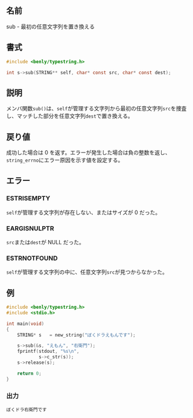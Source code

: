 ## 名前

sub - 最初の任意文字列を置き換える

## 書式

```c
#include <benly/typestring.h>

int s->sub(STRING** self, char* const src, char* const dest);
```

## 説明

メンバ関数`sub()`は、`self`が管理する文字列から最初の任意文字列`src`を捜査し、マッチした部分を任意文字列`dest`で置き換える。

## 戻り値

成功した場合は 0 を返す。エラーが発生した場合は負の整数を返し、`string_errno`にエラー原因を示す値を設定する。

## エラー

### ESTRISEMPTY

`self`が管理する文字列が存在しない、またはサイズが 0 だった。

### EARGISNULPTR

`src`または`dest`が NULL だった。

### ESTRNOTFOUND

`self`が管理する文字列の中に、任意文字列`src`が見つからなかった。

## 例

```c
#include <benly/typestring.h>
#include <stdio.h>

int main(void)
{
    STRING* s   = new_string("ぼくドラえもんです");

    s->sub(&s, "えもん", "右衛門");
    fprintf(stdout, "%s\n",
            s->c_str(s));
    s->release(s);

    return 0;
}
```

### 出力

```
ぼくドラ右衛門です
```
